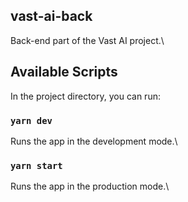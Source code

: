 ## vast-ai-back

Back-end part of the Vast AI project.\

## Available Scripts

In the project directory, you can run:

### `yarn dev`

Runs the app in the development mode.\

### `yarn start`

Runs the app in the production mode.\